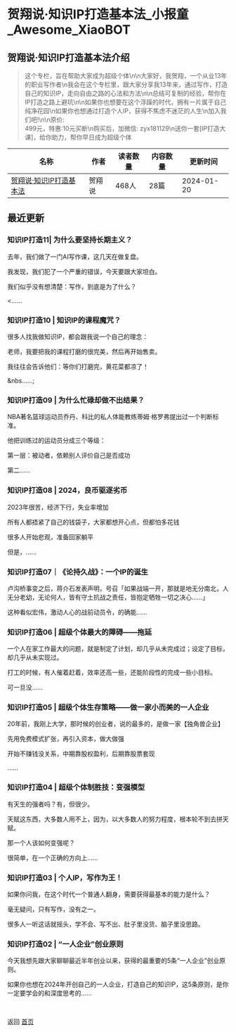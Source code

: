 # 贺翔说·知识IP打造基本法_小报童_Awesome_XiaoBOT

## 贺翔说·知识IP打造基本法介绍
> 这个专栏，旨在帮助大家成为超级个体\n\n大家好，我贺翔，一个从业13年的职业写作者\n我会在这个专栏里，跟大家分享我13年来，通过写作，打造自己的知识IP，走向自由之路的心法和方法\n\n总结可复制的经验，帮你在IP打造之路上避坑\n\n如果你也想要在这个浮躁的时代，拥有一片属于自己纯净花园\n如果你也想通过打造个人IP，获得不焦虑不迷茫的人生\n加入我们吧!\n\n原价:  
499元，特惠:10元买断\n购买后，加微信: zyx181129\n送你一套[IP打造大课]，给你助力，帮你早日成为超级个体  
  


|名称|作者|读者数量|内容数量|更新时间|
|---|---|---|---|---|
|[贺翔说·知识IP打造基本法](https://xiaobot.net/p/Johnnyhe?refer=0b133df9-27dc-423b-8101-639049001c13)|贺翔说|468人|28篇|2024-01-20|

## 最近更新
### 知识IP打造11| 为什么要坚持长期主义？

去年，我们做了一门AI写作课，这几天在做复盘。

我发现，我们犯了一个严重的错误，今天要跟大家坦白。

我们似乎没有想清楚：写作，到底是为了什么？

 <......

### 知识IP打造10 | 知识IP的课程魔咒？

很多人找我做知识IP，都会跟我说一个自己的理念：

老师，我要把我的课程打磨的很完美，然后再开始售卖。

我往往会告诉他们：等你们打磨完，黄花菜都凉了！

&nbs......;

### 知识IP打造09 | 为什么忙碌却做不出结果？

NBA著名篮球运动员乔丹、科比的私人体能教练蒂姆·格罗弗提出过一个判断标准。

他把训练过的运动员分成三个等级：

第一层：被动者，依赖别人评价自己是否成功

第二......

### 知识IP打造08 | 2024，良币驱逐劣币

2023年很苦，经济下行，失业率增加

所有人都捂紧了自己的钱袋子，大家都想开心点，但都怕多花钱

很多人开始悲观，准备回家躺平



但是，......

### 知识IP打造07｜《论持久战》：一个IP的诞生

卢沟桥事变之后，蒋介石发表声明，号召「如果战端一开，那就是地无分南北，人无分老幼，无论何人，皆有守土抗战之责任，皆抱定牺牲一切之决心……」

这种看似宏伟，激动人心的战前动员令，的确能......

### 知识IP打造06 | 超级个体最大的障碍——拖延

一个人在家工作最大的问题，就是制定了计划，却几乎从未完成过；设定了目标，却几乎从未实现过。

打工的时候，有人催着赶着，效率还高一些，还能阶段性的完成一些小目标。

可一旦没......

### 知识IP打造05 | 超级个体生存策略——做一家小而美的一人企业

20年前，我刚上大学，那时候的创业者，说的最多的，是做一家【独角兽企业】

先用免费模式扩张，再引入资本，做大做强

开始不赚钱没关系，中期靠股权盈利，后期靠股票套现

......

### 知识IP打造04 | 超级个体制胜技：变强模型

有天生的强者吗？有，但很少。

天赋这东西，大多数人用不上，因为，以大多数人的努力程度，根本轮不到去拼天赋。

那一个人该如何变强呢？

很简单，在一个正确的方向上......

### 知识IP打造03 | 个人IP，写作为王！

如果你问我，在这个时代一个普通人翻身，需要获得最基本的能力是什么？

毫无疑问，只有写作，没有之一。

很多人一听这话就摇头，学不会、写不出、肚子里没货、脑子里没思路。

### 知识IP打造02 | “一人企业”创业原则

今天我想先跟大家聊聊最近半年创业以来，获得的最重要的5条“一人企业”创业原则。

如果你也想在2024年开创自己的一人企业，打造自己的知识IP，这5条原则，是你一定要学会的和深度思考的......


<a href="https://github.com/Reno9527/awesome-xiaobot" style="color: white; text-decoration: none;">awesome-xiaobot</a>

返回 [首页](../README.md)
